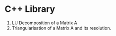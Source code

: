 # C++ Library
1. LU Decomposition of a Matrix A
2. Triangularisation of a Matrix A and its resolution.

